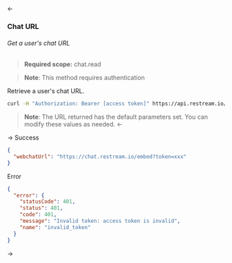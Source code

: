 <-
### <a name="chat-url"></a>Chat URL

###### Get a user's chat URL

> <span class="info" /> **Required scope:** chat.read

> <span class="warning" /> **Note**: This method requires authentication

Retrieve a user's chat URL.

~~~bash
curl -H "Authorization: Bearer [access token]" https://api.restream.io/v2/user/webchat/url
~~~

> **Note**: The URL returned has the default parameters set. You can modify these values as needed.
<-

->
Success
  ~~~json
  {
    "webchatUrl": "https://chat.restream.io/embed?token=xxx"
  }
  ~~~
Error
  ~~~json
  {
    "error": {
      "statusCode": 401,
      "status": 401,
      "code": 401,
      "message": "Invalid token: access token is invalid",
      "name": "invalid_token"
    }
  }
  ~~~
->

